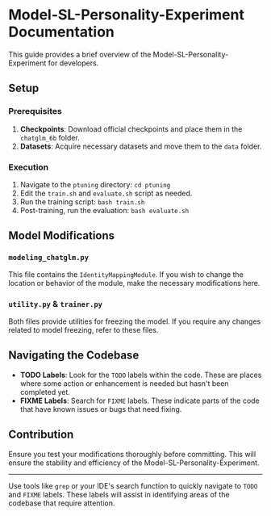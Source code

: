 # Model-SL-Personality-Experiment Documentation

This guide provides a brief overview of the Model-SL-Personality-Experiment for developers.

## Setup
### Prerequisites

1. **Checkpoints**: Download official checkpoints and place them in the `chatglm_6b` folder.
2. **Datasets**: Acquire necessary datasets and move them to the `data` folder.

### Execution

1. Navigate to the `ptuning` directory: `cd ptuning`
2. Edit the `train.sh` and `evaluate.sh` script as needed.
3. Run the training script: `bash train.sh`
4. Post-training, run the evaluation: `bash evaluate.sh`

## Model Modifications

### `modeling_chatglm.py`
This file contains the `IdentityMappingModule`. If you wish to change the location or behavior of the module, make the necessary modifications here.

### `utility.py` & `trainer.py`
Both files provide utilities for freezing the model. If you require any changes related to model freezing, refer to these files.

## Navigating the Codebase

- **TODO Labels**: Look for the `TODO` labels within the code. These are places where some action or enhancement is needed but hasn't been completed yet.
- **FIXME Labels**: Search for `FIXME` labels. These indicate parts of the code that have known issues or bugs that need fixing.

## Contribution

Ensure you test your modifications thoroughly before committing. This will ensure the stability and efficiency of the Model-SL-Personality-Experiment.

---

Use tools like `grep` or your IDE's search function to quickly navigate to `TODO` and `FIXME` labels. These labels will assist in identifying areas of the codebase that require attention.